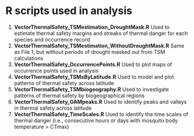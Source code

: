 # R scripts used in analysis

1. **VectorThermalSafety_TSMestimation_DroughtMask.R**   Used to estimate thermal safety margins and streaks of thermal danger for each species and occurrence record 
2. **VectorThermalSafety_TSMestimation_WithoutDroughtMask.R**   Same as File 1, but without periods of drought masked out from TSM calculations
3. **VectorThermalSafety_OccurrencePoints.R**   Used to plot maps of occurrence points used in analysis
4. **VectorThermalSafety_TSMsByLatitude.R**   Used to model and plot patterns of thermal safety across latitude
5. **VectorThermalSafety_TSMbiogeography.R**   Used to investigate patterns of thermal safety by biogeographical regions
6. **VectorThermalSafety_GAMpeaks.R**   Used to identify peaks and valleys in thermal safety across latitude
7. **VectorThermalSafety_TimeScales.R** Used to identify the time scales of thermal danger (i.e., consecutive hours or days with mosquito body temperature > CTmax)
